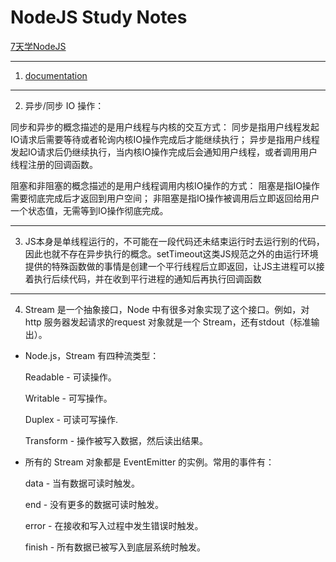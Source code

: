 # NodeJS Study Notes

[7天学NodeJS](https://goo.gl/ux2Lne)

---

1. [documentation](https://nodejs.org/api/index.html)

---

2. 异步/同步 IO 操作：

同步和异步的概念描述的是用户线程与内核的交互方式：
同步是指用户线程发起IO请求后需要等待或者轮询内核IO操作完成后才能继续执行；
异步是指用户线程发起IO请求后仍继续执行，当内核IO操作完成后会通知用户线程，或者调用用户线程注册的回调函数。

阻塞和非阻塞的概念描述的是用户线程调用内核IO操作的方式：
阻塞是指IO操作需要彻底完成后才返回到用户空间；
非阻塞是指IO操作被调用后立即返回给用户一个状态值，无需等到IO操作彻底完成。

---

3. JS本身是单线程运行的，不可能在一段代码还未结束运行时去运行别的代码，因此也就不存在异步执行的概念。setTimeout这类JS规范之外的由运行环境提供的特殊函数做的事情是创建一个平行线程后立即返回，让JS主进程可以接着执行后续代码，并在收到平行进程的通知后再执行回调函数


---


4. Stream 是一个抽象接口，Node 中有很多对象实现了这个接口。例如，对http 服务器发起请求的request 对象就是一个 Stream，还有stdout（标准输出）。

* Node.js，Stream 有四种流类型：

    Readable - 可读操作。

    Writable - 可写操作。

    Duplex - 可读可写操作.

    Transform - 操作被写入数据，然后读出结果。

* 所有的 Stream 对象都是 EventEmitter 的实例。常用的事件有：

    data - 当有数据可读时触发。

    end - 没有更多的数据可读时触发。

    error - 在接收和写入过程中发生错误时触发。

    finish - 所有数据已被写入到底层系统时触发。
